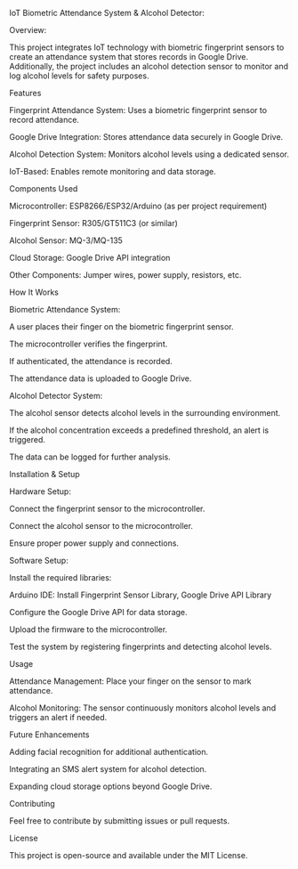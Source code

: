 IoT Biometric Attendance System & Alcohol Detector:

Overview:

This project integrates IoT technology with biometric fingerprint sensors to create an attendance system that stores records in Google Drive. Additionally, the project includes an alcohol detection sensor to monitor and log alcohol levels for safety purposes.

Features

Fingerprint Attendance System: Uses a biometric fingerprint sensor to record attendance.

Google Drive Integration: Stores attendance data securely in Google Drive.

Alcohol Detection System: Monitors alcohol levels using a dedicated sensor.

IoT-Based: Enables remote monitoring and data storage.

Components Used

Microcontroller: ESP8266/ESP32/Arduino (as per project requirement)

Fingerprint Sensor: R305/GT511C3 (or similar)

Alcohol Sensor: MQ-3/MQ-135

Cloud Storage: Google Drive API integration

Other Components: Jumper wires, power supply, resistors, etc.

How It Works

Biometric Attendance System:

A user places their finger on the biometric fingerprint sensor.

The microcontroller verifies the fingerprint.

If authenticated, the attendance is recorded.

The attendance data is uploaded to Google Drive.

Alcohol Detector System:

The alcohol sensor detects alcohol levels in the surrounding environment.

If the alcohol concentration exceeds a predefined threshold, an alert is triggered.

The data can be logged for further analysis.

Installation & Setup

Hardware Setup:

Connect the fingerprint sensor to the microcontroller.

Connect the alcohol sensor to the microcontroller.

Ensure proper power supply and connections.

Software Setup:

Install the required libraries:

Arduino IDE: Install Fingerprint Sensor Library, Google Drive API Library

Configure the Google Drive API for data storage.

Upload the firmware to the microcontroller.

Test the system by registering fingerprints and detecting alcohol levels.

Usage

Attendance Management: Place your finger on the sensor to mark attendance.

Alcohol Monitoring: The sensor continuously monitors alcohol levels and triggers an alert if needed.

Future Enhancements

Adding facial recognition for additional authentication.

Integrating an SMS alert system for alcohol detection.

Expanding cloud storage options beyond Google Drive.

Contributing

Feel free to contribute by submitting issues or pull requests.

License

This project is open-source and available under the MIT License.
